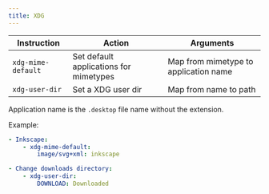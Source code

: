 ```yaml
---
title: XDG
---
```


| Instruction        | Action                                 | Arguments                             |
| ------------------ | -------------------------------------- | ------------------------------------- |
| `xdg-mime-default` | Set default applications for mimetypes | Map from mimetype to application name |
| `xdg-user-dir`     | Set a XDG user dir                     | Map from name to path                 |

Application name is the `.desktop` file name without the extension.

Example:

```yaml
- Inkscape:
    - xdg-mime-default:
        image/svg+xml: inkscape

- Change downloads directory:
    - xdg-user-dir:
        DOWNLOAD: Downloaded
```
